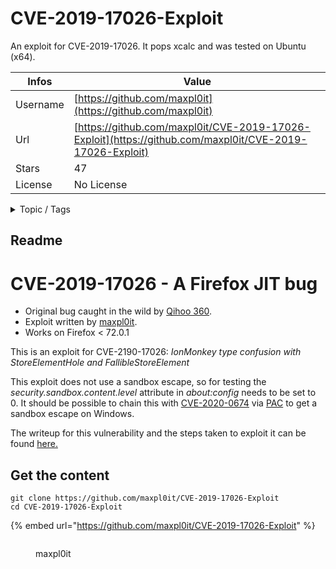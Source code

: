 # CVE-2019-17026-Exploit

An exploit for CVE-2019-17026. It pops xcalc and was tested on Ubuntu (x64).

| Infos    | Value                                                              |
| -------- | -------------------------------------------------------------------|
| Username | [https://github.com/maxpl0it](https://github.com/maxpl0it) |
| Url      | [https://github.com/maxpl0it/CVE-2019-17026-Exploit](https://github.com/maxpl0it/CVE-2019-17026-Exploit)                                               |
| Stars    | 47                                                          |
| License  | No License                                                        |

<details>

<summary>Topic / Tags</summary>



</details>

## Readme

# CVE-2019-17026 - A Firefox JIT bug

- Original bug caught in the wild by [Qihoo 360](https://blogs.360.cn/post/apt-c-06_0day.html).
- Exploit written by [maxpl0it](https://twitter.com/maxpl0it).
- Works on Firefox < 72.0.1

This is an exploit for CVE-2190-17026:
*IonMonkey type confusion with StoreElementHole and FallibleStoreElement*

This exploit does not use a sandbox escape, so for testing the *security.sandbox.content.level* attribute in *about:config* needs to be set to 0. It should be possible to chain this with [CVE-2020-0674](https://github.com/maxpl0it/CVE-2020-0674-Exploit) via [PAC](https://googleprojectzero.blogspot.com/2017/12/apacolypse-now-exploiting-windows-10-in_18.html) to get a sandbox escape on Windows.

The writeup for this vulnerability and the steps taken to exploit it can be found [here.](https://labs.f-secure.com/blog/exploiting-cve-2019-17026-a-firefox-jit-bug/)




## Get the content

```
git clone https://github.com/maxpl0it/CVE-2019-17026-Exploit
cd CVE-2019-17026-Exploit
```

{% embed url="https://github.com/maxpl0it/CVE-2019-17026-Exploit" %}

<figure><img src="https://avatars.githubusercontent.com/u/27973683?v=4" alt=""><figcaption><p>maxpl0it</p></figcaption></figure>

